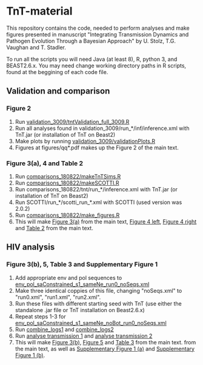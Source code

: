 # TnT-material

This repository contains the code, needed to perform analyses and make figures presented in manuscript "Integrating Transmission Dynamics and Pathogen Evolution Through a
Bayesian Approach" by U. Stolz, T.G. Vaughan and T. Stadler.

To run all the scripts you will need Java (at least 8), R, python 3, and BEAST2.6.x. You may need change working directory paths in R scripts, found at the beggining of each code file.

## Validation and comparison

### Figure 2
1. Run [validation_3009/tntValidation_full_3009.R](validation_3009/tntValidation_full_3009.R)
2. Run all analyses found in validation_3009/run_*/inf/inference.xml with TnT.jar (or installation of TnT on Beast2)
3. Make plots by running [validation_3009/validationPlots.R](validation_3009/validationPlots.R)
4. Figures at figures/qq*.pdf makes up the Figure 2 of the main text.

### Figure 3(a), 4 and Table 2
1. Run [comparisons_180822/makeTnTSims.R](comparisons_180822/makeTnTSims.R)
2. Run [comparisons_180822/makeSCOTTI.R](comparisons_180822/makeSCOTTI.R)
3. Run comparisons_180822/tnt/run_*/inference.xml with TnT.jar (or installation of TnT on Beast2)
4. Run SCOTTI/run_\*/scotti_run_\*.xml with SCOTTI (used version was 2.0.2)
5. Run [comparisons_180822/make_figures.R](comparisons_180822/make_figures.R)
6. This will make [Figure 3(a)](comparisons_180822/figures/transmissionTimes.pdf) from the main text, [Figure 4 left](comparisons_180822/figures/pr_roc/roc_direct.svg), [Figure 4 right](comparisons_180822/figures/pr_roc/pr_direct.svg) and [Table 2](/comparisons_180822/figures/pr_roc/summary.csv) from the main text.

## HIV analysis

### Figure 3(b), 5, Table 3 and Supplementary Figure 1
1. Add appropriate env and pol sequences to [env_pol_saConstrained_s1_sameNe_run0_noSeqs.xml](hiv/inf/final/pol_RT/full_sameNe_SW_Ne_aboveOrigin_strictClock_botPrior/env_pol_saConstrained_s1_sameNe_run0_noSeqs.xml)
2. Make three identical coppies of this file, changing "noSeqs.xml" to "run0.xml", "run1.xml", "run2.xml".
3. Run these files with different starting seed with TnT (use either the standalone .jar file or TnT installation on Beast2.6.x)
4. Repeat steps 1-3 for [env_pol_saConstrained_s1_sameNe_noBot_run0_noSeqs.xml](hiv/inf/final/pol_RT/full_sameNe_SW_Ne_aboveOrigin_strictClock_noBot/env_pol_saConstrained_s1_sameNe_noBot_run0_noSeqs.xml)
5. Run [combine_logs1](hiv/inf/final/pol_RT/full_sameNe_SW_Ne_aboveOrigin_strictClock_botPrior/combine_tnt.R) and [combine_logs2](hiv/inf/final/pol_RT/full_sameNe_SW_Ne_aboveOrigin_strictClock_noBot/combine_tnt.R)
6. Run [analyse transmission 1](hiv/inf/final/pol_RT/full_sameNe_SW_Ne_aboveOrigin_strictClock_botPrior/analyse_transmission.R) and [analyse transmission 2](hiv/inf/final/pol_RT/full_sameNe_SW_Ne_aboveOrigin_strictClock_noBot/analyse_transmission.R)
7. This will make [Figure 3(b)](hiv/inf/final/pol_RT/full_sameNe_SW_Ne_aboveOrigin_strictClock_botPrior/combined/infectionTimes2.pdf), [Figure 5](hiv/inf/final/pol_RT/full_sameNe_SW_Ne_aboveOrigin_strictClock_botPrior/combined/inferred_transmission.svg) and [Table 3](hiv/inf/final/pol_RT/full_sameNe_SW_Ne_aboveOrigin_strictClock_botPrior/combined/param_summary.csv) from the main text. from the main text, as well as [Supplementary Figure 1 (a)](hiv/inf/final/pol_RT/full_sameNe_SW_Ne_aboveOrigin_strictClock_botPrior/combined/comb_log_trace.pdf) and [Supplementary Figure 1 (b)](hiv/inf/final/pol_RT/full_sameNe_SW_Ne_aboveOrigin_strictClock_noBot/combined/comb_log_trace.pdf).  





